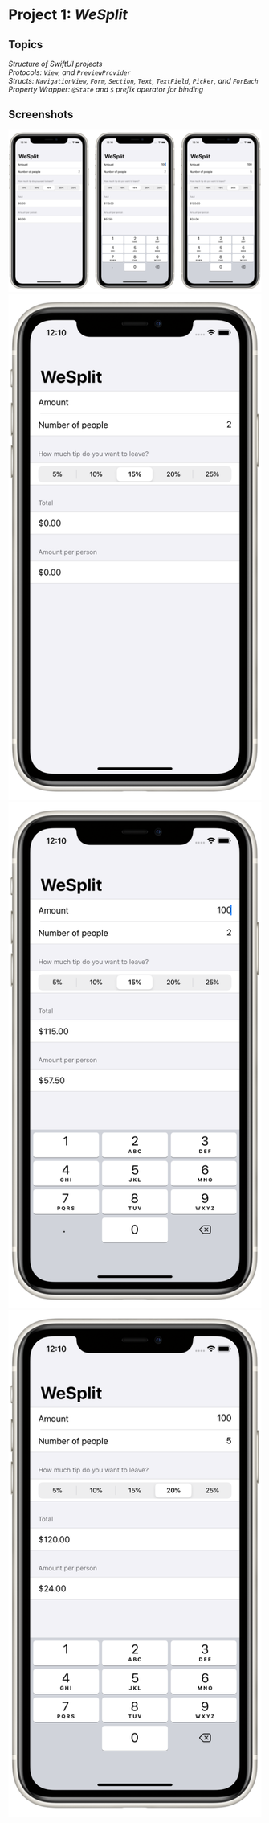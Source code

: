 # Project 1: *WeSplit*

## Topics
*Structure of SwiftUI projects  
Protocols: `View`, and `PreviewProvider`  
Structs: `NavigationView`, `Form`, `Section`, `Text`, `TextField`, `Picker`, and `ForEach`  
Property Wrapper: `@State` and `$` prefix operator for binding*</sub>

## Screenshots

![Screenshots](Screenshots/Combined.png)
![Screenshot 1](Screenshots/Screenshot-1.png)
![Screenshot 2](Screenshots/Screenshot-2.png)
![Screenshot 3](Screenshots/Screenshot-3.png)